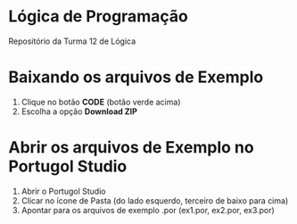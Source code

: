 # Lógica de Programação
Repositório da Turma 12 de Lógica

# Baixando os arquivos de Exemplo

1. Clique no botão **CODE** (botão verde acima)
2. Escolha a opção **Download ZIP**


# Abrir os arquivos de Exemplo no Portugol Studio

1. Abrir o Portugol Studio
2. Clicar no ícone de Pasta (do lado esquerdo, terceiro de baixo para cima)
3. Apontar para os arquivos de exemplo .por (ex1.por, ex2.por, ex3.por) 
